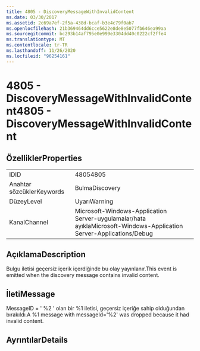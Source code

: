 ```yaml
---
title: 4805 - DiscoveryMessageWithInvalidContent
ms.date: 03/30/2017
ms.assetid: 2c69a7ef-2f5a-438d-bcaf-b3e4c79f0ab7
ms.openlocfilehash: 21b369464dd6cce5622e8de8e5077fb646ea99aa
ms.sourcegitcommit: bc293b14af795e0e999e3304dd40c0222cf2ffe4
ms.translationtype: MT
ms.contentlocale: tr-TR
ms.lasthandoff: 11/26/2020
ms.locfileid: "96254161"
---
```

# <a name="4805---discoverymessagewithinvalidcontent"></a><span data-ttu-id="22286-102">4805 - DiscoveryMessageWithInvalidContent</span><span class="sxs-lookup"><span data-stu-id="22286-102">4805 - DiscoveryMessageWithInvalidContent</span></span>

## <a name="properties"></a><span data-ttu-id="22286-103">Özellikler</span><span class="sxs-lookup"><span data-stu-id="22286-103">Properties</span></span>  
  
|||  
|-|-|  
|<span data-ttu-id="22286-104">ID</span><span class="sxs-lookup"><span data-stu-id="22286-104">ID</span></span>|<span data-ttu-id="22286-105">4805</span><span class="sxs-lookup"><span data-stu-id="22286-105">4805</span></span>|  
|<span data-ttu-id="22286-106">Anahtar sözcükler</span><span class="sxs-lookup"><span data-stu-id="22286-106">Keywords</span></span>|<span data-ttu-id="22286-107">Bulma</span><span class="sxs-lookup"><span data-stu-id="22286-107">Discovery</span></span>|  
|<span data-ttu-id="22286-108">Düzey</span><span class="sxs-lookup"><span data-stu-id="22286-108">Level</span></span>|<span data-ttu-id="22286-109">Uyarı</span><span class="sxs-lookup"><span data-stu-id="22286-109">Warning</span></span>|  
|<span data-ttu-id="22286-110">Kanal</span><span class="sxs-lookup"><span data-stu-id="22286-110">Channel</span></span>|<span data-ttu-id="22286-111">Microsoft-Windows-Application Server-uygulamalar/hata ayıkla</span><span class="sxs-lookup"><span data-stu-id="22286-111">Microsoft-Windows-Application Server-Applications/Debug</span></span>|  
  
## <a name="description"></a><span data-ttu-id="22286-112">Açıklama</span><span class="sxs-lookup"><span data-stu-id="22286-112">Description</span></span>  

 <span data-ttu-id="22286-113">Bulgu iletisi geçersiz içerik içerdiğinde bu olay yayınlanır.</span><span class="sxs-lookup"><span data-stu-id="22286-113">This event is emitted when the discovery message contains invalid content.</span></span>  
  
## <a name="message"></a><span data-ttu-id="22286-114">İleti</span><span class="sxs-lookup"><span data-stu-id="22286-114">Message</span></span>  

 <span data-ttu-id="22286-115">MessageID = ' %2 ' olan bir %1 iletisi, geçersiz içeriğe sahip olduğundan bırakıldı.</span><span class="sxs-lookup"><span data-stu-id="22286-115">A %1 message with messageId='%2' was dropped because it had invalid content.</span></span>  
  
## <a name="details"></a><span data-ttu-id="22286-116">Ayrıntılar</span><span class="sxs-lookup"><span data-stu-id="22286-116">Details</span></span>
